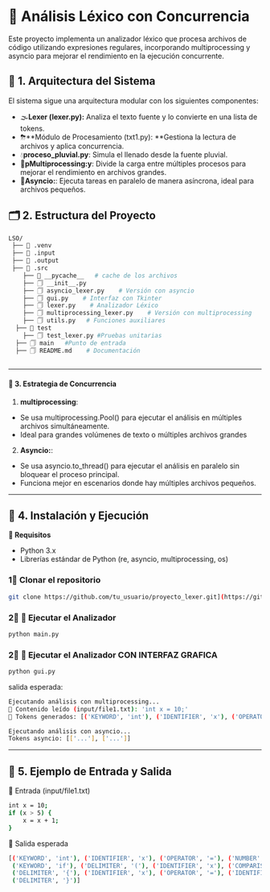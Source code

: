 # 🔹 Análisis Léxico con Concurrencia

Este proyecto implementa un analizador léxico que procesa archivos de código utilizando expresiones regulares, incorporando multiprocessing y asyncio para mejorar el rendimiento en la ejecución concurrente.

## 📌 1. Arquitectura del Sistema
El sistema sigue una arquitectura modular con los siguientes componentes:

- 🌫**Lexer (lexer.py):** Analiza el texto fuente y lo convierte en una lista de tokens.
- ⛈**Módulo de Procesamiento (txt1.py): **Gestiona la lectura de archivos y aplica concurrencia.
- 💧**proceso_pluvial.py**: Simula el llenado desde la fuente pluvial.
- 🎊**pMultiprocessing:y**: Divide la carga entre múltiples procesos para mejorar el rendimiento en archivos grandes.
- 🎍**Asyncio:**: Ejecuta tareas en paralelo de manera asíncrona, ideal para archivos pequeños.

## 🗂️ 2. Estructura del Proyecto

```bash
LSO/
 ├── 📁 .venv
 ├── 📁 .input
 ├── 📁 .output
 ├── 📁 .src
    ├── 📁 __pycache__   # cache de los archivos
    ├── 🗍 __init__.py   
    ├── 🗍 asyncio_lexer.py    # Versión con asyncio
    ├── 🗍 gui.py    # Interfaz con Tkinter       
    ├── 🗍 lexer.py    # Analizador Léxico
    ├── 🗍 multiprocessing_lexer.py    # Versión con multiprocessing
    ├── 🗍 utils.py   # Funciones auxiliares
  ├── 📁 test
    ├── 🗍 test_lexer.py #Pruebas unitarias
  ├── 🗍 main   #Punto de entrada
  ├── 🗍 README.md    # Documentación
 
```
---

#### 📌 3. Estrategia de Concurrencia
1. **multiprocessing**:
  - Se usa multiprocessing.Pool() para ejecutar el análisis en múltiples archivos simultáneamente.
  - Ideal para grandes volúmenes de texto o múltiples archivos grandes

2. **Asyncio:**:
  - Se usa asyncio.to_thread() para ejecutar el análisis en paralelo sin bloquear el proceso principal.
  - Funciona mejor en escenarios donde hay múltiples archivos pequeños.
  
---

## 🚀 4. Instalación y Ejecución

**🔹 Requisitos**
- Python 3.x
- Librerías estándar de Python (re, asyncio, multiprocessing, os)

### 1⃣  Clonar el repositorio
```bash
git clone https://github.com/tu_usuario/proyecto_lexer.git](https://github.com/Isaili/-An-lisis-L-xico-con-Concurrencia.git

```

### 2⃣  🔹 Ejecutar el Analizador
```bash
python main.py
```

### 2⃣  🔹 Ejecutar el Analizador CON INTERFAZ GRAFICA
```bash
python gui.py
```
salida esperada:
```bash
Ejecutando análisis con multiprocessing...
📂 Contenido leído (input/file1.txt): 'int x = 10;'
📝 Tokens generados: [('KEYWORD', 'int'), ('IDENTIFIER', 'x'), ('OPERATOR', '='), ('NUMBER', '10'), ('DELIMITER', ';')]

Ejecutando análisis con asyncio...
Tokens asyncio: [['...'], ['...']]
```
---

## 🧨 5. Ejemplo de Entrada y Salida
🔹 Entrada (input/file1.txt)
```bash
int x = 10;
if (x > 5) {
    x = x + 1;
}

```
🔹 Salida esperada
```bash
[('KEYWORD', 'int'), ('IDENTIFIER', 'x'), ('OPERATOR', '='), ('NUMBER', '10'), ('DELIMITER', ';'),
 ('KEYWORD', 'if'), ('DELIMITER', '('), ('IDENTIFIER', 'x'), ('COMPARISON', '>'), ('NUMBER', '5'), ('DELIMITER', ')'),
 ('DELIMITER', '{'), ('IDENTIFIER', 'x'), ('OPERATOR', '='), ('IDENTIFIER', 'x'), ('OPERATOR', '+'), ('NUMBER', '1'), ('DELIMITER', ';'),
 ('DELIMITER', '}')]

```
